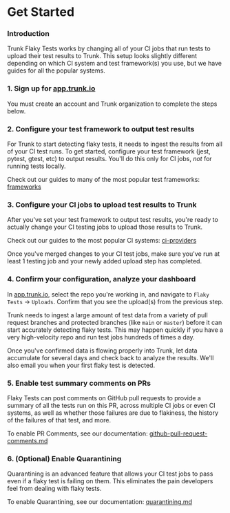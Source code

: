 # Get Started

### Introduction

Trunk Flaky Tests works by changing all of your CI jobs that run tests to upload their test results to Trunk. This setup looks slightly different depending on which CI system and test framework(s) you use, but we have guides for all the popular systems.

### 1. Sign up for [app.trunk.io](https://app.trunk.io)

You must create an account and Trunk organization to complete the steps below.&#x20;

### 2. Configure your test framework to output test results

For Trunk to start detecting flaky tests, it needs to ingest the results from all of your CI test runs. To get started, configure your test framework (jest, pytest, gtest, etc) to output results. You'll do this only for CI jobs, _not_ for running tests locally.

Check out our guides to many of the most popular test frameworks: [frameworks](frameworks/ "mention")

### 3. Configure your CI jobs to upload test results to Trunk

After you've set your test framework to output test results, you're ready to actually change your CI testing jobs to upload those results to Trunk.

Check out our guides to the most popular CI systems: [ci-providers](ci-providers/ "mention")

Once you've merged changes to your CI test jobs, make sure you've run at least 1 testing job and your newly added upload step has completed.

### 4. Confirm your configuration, analyze your dashboard

In [app.trunk.i](https://app.trunk.io)[o](https://app.trunk.io/), select the repo you're working in, and navigate to `Flaky Tests` -> `Uploads`. Confirm that you see the upload(s) from the previous step.

Trunk needs to ingest a large amount of test data from a variety of pull request branches and protected branches (like `main` or `master`) before it can start accurately detecting flaky tests. This may happen quickly if you have a very high-velocity repo and run test jobs hundreds of times a day.

Once you've confirmed data is flowing properly into Trunk, let data accumulate for several days and check back to analyze the results. We'll also email you when your first flaky test is detected.

### 5. Enable test summary comments on PRs

Flaky Tests can post comments on GitHub pull requests to provide a summary of all the tests run on this PR, across multiple CI jobs or even CI systems, as well as whether those failures are due to flakiness, the history of the failures of that test, and more.

To enable PR Comments, see our documentation: [github-pull-request-comments.md](github-pull-request-comments.md "mention")

### 6. (Optional) Enable Quarantining

Quarantining is an advanced feature that allows your CI test jobs to pass even if a flaky test is failing on them. This eliminates the pain developers feel from dealing with flaky tests.

To enable Quarantining, see our documentation: [quarantining.md](quarantining.md "mention")
